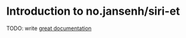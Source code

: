 # Introduction to no.jansenh/siri-et

TODO: write [great documentation](http://jacobian.org/writing/what-to-write/)
